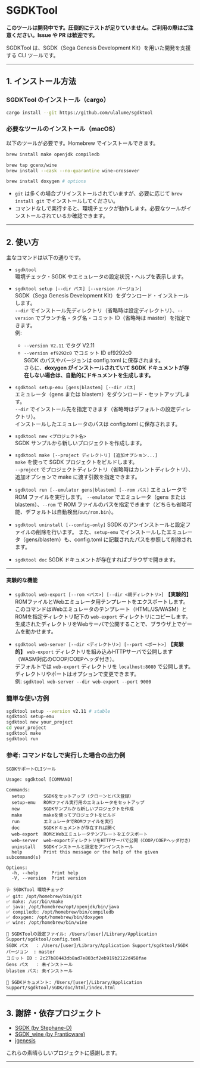 # SGDKTool

**このツールは開発中です。圧倒的にテストが足りていません。ご利用の際はご注意ください。Issue や PR は歓迎です。**

SGDKTool は、SGDK（Sega Genesis Development Kit）を用いた開発を支援する CLI ツールです。

---

## 1. インストール方法

### SGDKTool のインストール（cargo）

```sh
cargo install --git https://github.com/ulalume/sgdktool
```

### 必要なツールのインストール（macOS）

以下のツールが必要です。Homebrew でインストールできます。

```sh
brew install make openjdk compiledb

brew tap gcenx/wine
brew install --cask --no-quarantine wine-crossover

brew install doxygen # options
```

- `git` は多くの場合プリインストールされていますが、必要に応じて `brew install git` でインストールしてください。
- コマンドなしで実行すると、環境チェックが動作します。必要なツールがインストールされているか確認できます。

---

## 2. 使い方

主なコマンドは以下の通りです。

- `sgdktool`<br>
  環境チェック・SGDK やエミュレータの設定状況・ヘルプを表示します。

- `sgdktool setup [--dir パス] [--version バージョン]`<br>
  SGDK（Sega Genesis Development Kit）をダウンロード・インストールします。<br>
  `--dir` でインストール先ディレクトリ（省略時は設定ディレクトリ）、`--version` でブランチ名・タグ名・コミット ID（省略時は master）を指定できます。<br>
  例:

  - `--version V2.11` でタグ V2.11
  - `--version ef9292c0` でコミット ID ef9292c0<br>
    SGDK のパスやバージョンは config.toml に保存されます。<br>
    さらに、**doxygen がインストールされていて SGDK ドキュメントが存在しない場合は、自動的にドキュメントを生成します。**

- `sgdktool setup-emu [gens|blastem] [--dir パス]`<br>
  エミュレータ（gens または blastem）をダウンロード・セットアップします。<br>
  `--dir` でインストール先を指定できます（省略時はデフォルトの設定ディレクトリ）。<br>
  インストールしたエミュレータのパスは config.toml に保存されます。

- `sgdktool new <プロジェクト名>`<br>
  SGDK サンプルから新しいプロジェクトを作成します。<br>

- `sgdktool make [--project ディレクトリ] [追加オプション...]`<br>
  `make` を使って SGDK プロジェクトをビルドします。<br>
  `--project` でプロジェクトディレクトリ（省略時はカレントディレクトリ）、追加オプションで make に渡す引数を指定できます。

- `sgdktool run [--emulator gens|blastem] [--rom パス]`
  エミュレータで ROM ファイルを実行します。
  `--emulator` でエミュレータ（gens または blastem）、`--rom` で ROM ファイルのパスを指定できます（どちらも省略可能、デフォルトは自動検出/`out/rom.bin`）。

- `sgdktool uninstall [--config-only]`
  SGDK のアンインストールと設定ファイルの削除を行います。
  また、`setup-emu` でインストールしたエミュレータ（gens/blastem）も、config.toml に記載されたパスを参照して削除されます。

- `sgdktool doc`
  SGDK ドキュメントが存在すればブラウザで開きます。

---

#### 実験的な機能

- `sgdktool web-export [--rom <パス>] [--dir <親ディレクトリ>]`
  **【実験的】** ROMファイルとWebエミュレータ用テンプレートをエクスポートします。  
  このコマンドはWebエミュレータのテンプレート（HTML/JS/WASM）とROMを指定ディレクトリ配下の `web-export` ディレクトリにコピーします。  
  生成されたディレクトリをWebサーバで公開することで、ブラウザ上でゲームを動かせます。

- `sgdktool web-server [--dir <ディレクトリ>] [--port <ポート>]`
  **【実験的】** `web-export` ディレクトリを組み込みHTTPサーバで公開します（WASM対応のCOOP/COEPヘッダ付き）。  
  デフォルトでは `web-export` ディレクトリを `localhost:8080` で公開します。  
  ディレクトリやポートはオプションで変更できます。  
  例: `sgdktool web-server --dir web-export --port 9000`

### 簡単な使い方例

```sh
sgdktool setup --version v2.11 # stable
sgdktool setup-emu
sgdktool new your_project
cd your_project
sgdktool make
sgdktool run
```

### 参考: コマンドなしで実行した場合の出力例

```
SGDKサポートCLIツール

Usage: sgdktool [COMMAND]

Commands:
  setup       SGDKをセットアップ（クローンとパス登録）
  setup-emu   ROMファイル実行用のエミュレータをセットアップ
  new         SGDKサンプルから新しいプロジェクトを作成
  make        makeを使ってプロジェクトをビルド
  run         エミュレータでROMファイルを実行
  doc         SGDKドキュメントが存在すれば開く
  web-export  ROMとWebエミュレータテンプレートをエクスポート
  web-server  web-exportディレクトリをHTTPサーバで公開（COOP/COEPヘッダ付き）
  uninstall   SGDKインストールと設定をアンインストール
  help        Print this message or the help of the given subcommand(s)

Options:
  -h, --help     Print help
  -V, --version  Print version

🩺 SGDKTool 環境チェック
✅ git: /opt/homebrew/bin/git
✅ make: /usr/bin/make
✅ java: /opt/homebrew/opt/openjdk/bin/java
✅ compiledb: /opt/homebrew/bin/compiledb
✅ doxygen: /opt/homebrew/bin/doxygen
✅ wine: /opt/homebrew/bin/wine

📝 SGDKToolの設定ファイル: /Users/[user]/Library/Application Support/sgdktool/config.toml
SGDK パス   : /Users/[user]/Library/Application Support/sgdktool/SGDK
バージョン  : master
コミット ID : 2c27b80443db8ad7e803cf2eb919b2122d458fae
Gens パス   : 未インストール
blastem パス: 未インストール

📄 SGDKドキュメント: /Users/[user]/Library/Application Support/sgdktool/SGDK/doc/html/index.html
```

---

## 3. 謝辞・依存プロジェクト

- [SGDK (by Stephane-D)](https://github.com/Stephane-D/SGDK)
- [SGDK_wine (by Franticware)](https://github.com/Franticware/SGDK_wine)
- [jgenesis](https://github.com/jsgroth/jgenesis)

これらの素晴らしいプロジェクトに感謝します。

---

